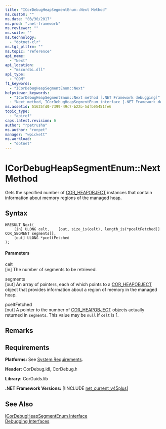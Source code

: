 ```yaml
---
title: "ICorDebugHeapSegmentEnum::Next Method"
ms.custom: ""
ms.date: "03/30/2017"
ms.prod: ".net-framework"
ms.reviewer: ""
ms.suite: ""
ms.technology: 
  - "dotnet-clr"
ms.tgt_pltfrm: ""
ms.topic: "reference"
api_name: 
  - "Next"
api_location: 
  - "mscordbi.dll"
api_type: 
  - "COM"
f1_keywords: 
  - "ICorDebugHeapSegmentEnum::Next"
helpviewer_keywords: 
  - "ICorDebugHeapSegmentEnum::Next method [.NET Framework debugging]"
  - "Next method, ICorDebugHeapSegmentEnum interface [.NET Framework debugging]"
ms.assetid: 51625fd0-7399-49c7-b22b-5dfb05451fe6
topic_type: 
  - "apiref"
caps.latest.revision: 6
author: "rpetrusha"
ms.author: "ronpet"
manager: "wpickett"
ms.workload: 
  - "dotnet"
---
```

# ICorDebugHeapSegmentEnum::Next Method
Gets the specified number of [COR_HEAPOBJECT](../../../../docs/framework/unmanaged-api/debugging/cor-heapobject-structure.md) instances that contain information about memory regions of the managed heap.  
  
## Syntax  
  
```  
HRESULT Next(  
    [in] ULONG celt,    [out, size_is(celt), length_is(*pceltFetched)] COR_SEGMENT segments[],   
    [out] ULONG *pceltFetched  
);  
```  
  
#### Parameters  
 celt  
 [in] The number of segments to be retrieved.  
  
 segments  
 [out] An array of pointers, each of which points to a [COR_HEAPOBJECT](../../../../docs/framework/unmanaged-api/debugging/cor-heapobject-structure.md) object that provides information about a region of memory in the managed heap.  
  
 pceltFetched  
 [out] A pointer to the number of [COR_HEAPOBJECT](../../../../docs/framework/unmanaged-api/debugging/cor-heapobject-structure.md) objects actually returned in `segments`. This value may be `null` if `celt` is 1.  
  
## Remarks  
  
## Requirements  
 **Platforms:** See [System Requirements](../../../../docs/framework/get-started/system-requirements.md).  
  
 **Header:** CorDebug.idl, CorDebug.h  
  
 **Library:** CorGuids.lib  
  
 **.NET Framework Versions:** [!INCLUDE [net_current_v45plus](../../../../includes/net-current-v45plus-md.md)]  
  
## See Also  
 [ICorDebugHeapSegmentEnum Interface](../../../../docs/framework/unmanaged-api/debugging/icordebugheapsegmentenum-interface.md)  
 [Debugging Interfaces](../../../../docs/framework/unmanaged-api/debugging/debugging-interfaces.md)
